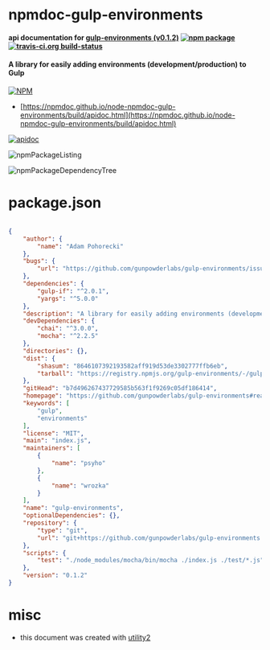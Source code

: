 # npmdoc-gulp-environments

#### api documentation for  [gulp-environments (v0.1.2)](https://github.com/gunpowderlabs/gulp-environments#readme)  [![npm package](https://img.shields.io/npm/v/npmdoc-gulp-environments.svg?style=flat-square)](https://www.npmjs.org/package/npmdoc-gulp-environments) [![travis-ci.org build-status](https://api.travis-ci.org/npmdoc/node-npmdoc-gulp-environments.svg)](https://travis-ci.org/npmdoc/node-npmdoc-gulp-environments)

#### A library for easily adding environments (development/production) to Gulp

[![NPM](https://nodei.co/npm/gulp-environments.png?downloads=true&downloadRank=true&stars=true)](https://www.npmjs.com/package/gulp-environments)

- [https://npmdoc.github.io/node-npmdoc-gulp-environments/build/apidoc.html](https://npmdoc.github.io/node-npmdoc-gulp-environments/build/apidoc.html)

[![apidoc](https://npmdoc.github.io/node-npmdoc-gulp-environments/build/screenCapture.buildCi.browser.%252Ftmp%252Fbuild%252Fapidoc.html.png)](https://npmdoc.github.io/node-npmdoc-gulp-environments/build/apidoc.html)

![npmPackageListing](https://npmdoc.github.io/node-npmdoc-gulp-environments/build/screenCapture.npmPackageListing.svg)

![npmPackageDependencyTree](https://npmdoc.github.io/node-npmdoc-gulp-environments/build/screenCapture.npmPackageDependencyTree.svg)



# package.json

```json

{
    "author": {
        "name": "Adam Pohorecki"
    },
    "bugs": {
        "url": "https://github.com/gunpowderlabs/gulp-environments/issues"
    },
    "dependencies": {
        "gulp-if": "^2.0.1",
        "yargs": "^5.0.0"
    },
    "description": "A library for easily adding environments (development/production) to Gulp",
    "devDependencies": {
        "chai": "^3.0.0",
        "mocha": "^2.2.5"
    },
    "directories": {},
    "dist": {
        "shasum": "8646107392193582aff919d53de3302777ffb6eb",
        "tarball": "https://registry.npmjs.org/gulp-environments/-/gulp-environments-0.1.2.tgz"
    },
    "gitHead": "b7d496267437729585b563f1f9269c05df186414",
    "homepage": "https://github.com/gunpowderlabs/gulp-environments#readme",
    "keywords": [
        "gulp",
        "environments"
    ],
    "license": "MIT",
    "main": "index.js",
    "maintainers": [
        {
            "name": "psyho"
        },
        {
            "name": "wrozka"
        }
    ],
    "name": "gulp-environments",
    "optionalDependencies": {},
    "repository": {
        "type": "git",
        "url": "git+https://github.com/gunpowderlabs/gulp-environments.git"
    },
    "scripts": {
        "test": "./node_modules/mocha/bin/mocha ./index.js ./test/*.js"
    },
    "version": "0.1.2"
}
```



# misc
- this document was created with [utility2](https://github.com/kaizhu256/node-utility2)
